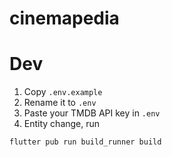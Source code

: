 # cinemapedia

# Dev
1. Copy `.env.example`
2. Rename it to `.env`
3. Paste your TMDB API key in `.env`
4. Entity change, run
  ```bash
  flutter pub run build_runner build
  ```

